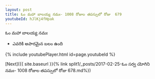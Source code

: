 ```yaml
---
layout: post
title: ఓం మహా బాలయ్య నమః- 1008 రోజుల తపస్సులో రోజు  679
youtubeId: hJlKj4fHpak
---
```

 
 
 ఓం మహా బాలయ్య నమః  
 
 -  ఎవరికి అపారమైన బలం ఉంది 
 
  
 
  
 
 
 
 
 
 


{% include youtubePlayer.html id=page.youtubeId %}
 
[Next]({{ site.baseurl }}{% link  split1/_posts/2017-02-25-ఓం సర్వ యోగిని నమః- 1008 రోజుల తపస్సులో రోజు  678.md%})
 
